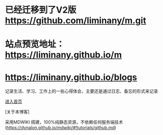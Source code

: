 
# 已经迁移到了V2版 https://github.com/liminany/m.git 

# 站点预览地址：https://liminany.github.io/m 


# https://liminany.github.io/blogs
记录生活、学习、工作上的一些心得体会，主要还是通过日志、备忘的形式来记录


[进入首页](https://liminany.github.io/blogs)


[关于本博客]


采用MDWIKI 搭建，100%纯静态资源，不依赖任何服务端技术(https://dynalon.github.io/mdwiki/#!tutorials/github.md)

